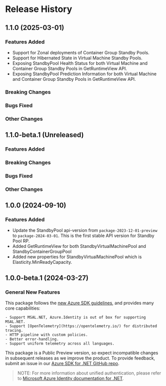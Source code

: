 # Release History

## 1.1.0 (2025-03-01)

### Features Added
- Support for Zonal deployments of Container Group Standby Pools.
- Support for Hibernated State in Virtual Machine Standby Pools.
- Exposing StandbyPool Health Status for both Virtual Machine and Container Group Standby Pools in GetRuntimeView API.
- Exposing StandbyPool Prediction Information for both Virtual Machine and Container Group Standby Pools in GetRuntimeView API.

### Breaking Changes

### Bugs Fixed

### Other Changes

## 1.1.0-beta.1 (Unreleased)

### Features Added

### Breaking Changes

### Bugs Fixed

### Other Changes

## 1.0.0 (2024-09-10)

### Features Added
- Update the StandbyPool api-version from `package-2023-12-01-preview` to `package-2024-03-01`. This is the first stable API version for Standby Pool RP.
- Added GetRuntimeView for both StandbyVirtualMachinePool and StandbyContainerGroupPool
- Added new properties for StandbyVirtualMachinePool which is Elasticity.MinReadyCapacity.

## 1.0.0-beta.1 (2024-03-27)

### General New Features

This package follows the [new Azure SDK guidelines](https://azure.github.io/azure-sdk/general_introduction.html), and provides many core capabilities:

    - Support MSAL.NET, Azure.Identity is out of box for supporting MSAL.NET.
    - Support [OpenTelemetry](https://opentelemetry.io/) for distributed tracing.
    - HTTP pipeline with custom policies.
    - Better error-handling.
    - Support uniform telemetry across all languages.

This package is a Public Preview version, so expect incompatible changes in subsequent releases as we improve the product. To provide feedback, submit an issue in our [Azure SDK for .NET GitHub repo](https://github.com/Azure/azure-sdk-for-net/issues).

> NOTE: For more information about unified authentication, please refer to [Microsoft Azure Identity documentation for .NET](https://learn.microsoft.com/dotnet/api/overview/azure/identity-readme?view=azure-dotnet).
